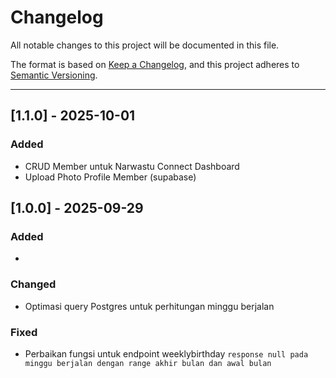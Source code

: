 # Changelog
All notable changes to this project will be documented in this file.

The format is based on [Keep a Changelog](https://keepachangelog.com/en/1.1.0/),
and this project adheres to [Semantic Versioning](https://semver.org/spec/v2.0.0.html).

<!-- ## [Unreleased]
### Added
- Fitur baru yang sedang dikembangkan

### Changed
- Perubahan perilaku atau update fitur lama

### Fixed
- Bugfix yang sudah diperbaiki

### Security
- Patch keamanan -->

---

## [1.1.0] - 2025-10-01
### Added
- CRUD Member untuk Narwastu Connect Dashboard
- Upload Photo Profile Member (supabase)


## [1.0.0] - 2025-09-29
### Added
- 

### Changed
- Optimasi query Postgres untuk perhitungan minggu berjalan

### Fixed
- Perbaikan fungsi untuk endpoint weeklybirthday `response null pada minggu berjalan dengan range akhir bulan dan awal bulan`
